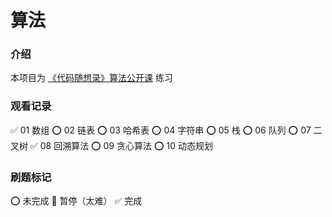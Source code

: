 # 算法


### 介绍

本项目为 [《代码随想录》算法公开课](https://space.bilibili.com/525438321/channel/collectiondetail?sid=180037) 练习


### 观看记录

✅ 01 数组
⭕️ 02 链表
⭕️ 03 哈希表
⭕️ 04 字符串
⭕️ 05 栈
⭕️ 06 队列
⭕️ 07 二叉树
✅ 08 回溯算法
⭕️ 09 贪心算法
⭕️ 10 动态规划


### 刷题标记

⭕️ 未完成
🚫 暂停（太难）
✅ 完成
